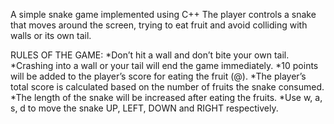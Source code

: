 A simple snake game implemented using C++
The player controls a snake that moves around the screen, trying to eat fruit and avoid colliding with walls or its own tail. 

RULES OF THE GAME:
*Don’t hit a wall and don’t bite your own tail.
*Crashing into a wall or your tail will end the game immediately.
*10 points will be added to the player’s score for eating the fruit (@).
*The player’s total score is calculated based on the number of fruits the snake consumed.
*The length of the snake will be increased after eating the fruits.
*Use w, a, s, d to move the snake UP, LEFT, DOWN and RIGHT respectively.
